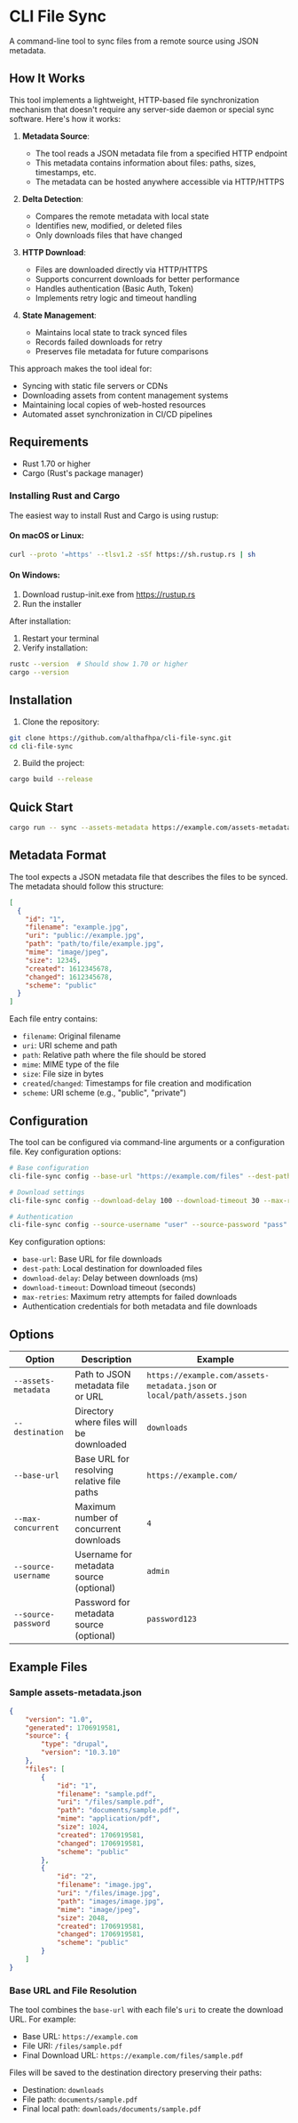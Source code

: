 # CLI File Sync

A command-line tool to sync files from a remote source using JSON metadata.

## How It Works

This tool implements a lightweight, HTTP-based file synchronization mechanism that doesn't require any server-side daemon or special sync software. Here's how it works:

1. **Metadata Source**: 
   - The tool reads a JSON metadata file from a specified HTTP endpoint
   - This metadata contains information about files: paths, sizes, timestamps, etc.
   - The metadata can be hosted anywhere accessible via HTTP/HTTPS

2. **Delta Detection**:
   - Compares the remote metadata with local state
   - Identifies new, modified, or deleted files
   - Only downloads files that have changed

3. **HTTP Download**:
   - Files are downloaded directly via HTTP/HTTPS
   - Supports concurrent downloads for better performance
   - Handles authentication (Basic Auth, Token)
   - Implements retry logic and timeout handling

4. **State Management**:
   - Maintains local state to track synced files
   - Records failed downloads for retry
   - Preserves file metadata for future comparisons

This approach makes the tool ideal for:
- Syncing with static file servers or CDNs
- Downloading assets from content management systems
- Maintaining local copies of web-hosted resources
- Automated asset synchronization in CI/CD pipelines

## Requirements

- Rust 1.70 or higher
- Cargo (Rust's package manager)

### Installing Rust and Cargo

The easiest way to install Rust and Cargo is using rustup:

#### On macOS or Linux:
```bash
curl --proto '=https' --tlsv1.2 -sSf https://sh.rustup.rs | sh
```

#### On Windows:
1. Download rustup-init.exe from https://rustup.rs
2. Run the installer

After installation:
1. Restart your terminal
2. Verify installation:
```bash
rustc --version  # Should show 1.70 or higher
cargo --version
```

## Installation

1. Clone the repository:
```bash
git clone https://github.com/althafhpa/cli-file-sync.git
cd cli-file-sync
```

2. Build the project:
```bash
cargo build --release
```

## Quick Start

```bash
cargo run -- sync --assets-metadata https://example.com/assets-metadata.json --destination downloads --base-url https://example.com/ --max-concurrent 4
```

## Metadata Format

The tool expects a JSON metadata file that describes the files to be synced. The metadata should follow this structure:

```json
[
  {
    "id": "1",
    "filename": "example.jpg",
    "uri": "public://example.jpg",
    "path": "path/to/file/example.jpg",
    "mime": "image/jpeg",
    "size": 12345,
    "created": 1612345678,
    "changed": 1612345678,
    "scheme": "public"
  }
]
```

Each file entry contains:
- `filename`: Original filename
- `uri`: URI scheme and path
- `path`: Relative path where the file should be stored
- `mime`: MIME type of the file
- `size`: File size in bytes
- `created`/`changed`: Timestamps for file creation and modification
- `scheme`: URI scheme (e.g., "public", "private")

## Configuration

The tool can be configured via command-line arguments or a configuration file. Key configuration options:

```bash
# Base configuration
cli-file-sync config --base-url "https://example.com/files" --dest-path "./downloads"

# Download settings
cli-file-sync config --download-delay 100 --download-timeout 30 --max-retries 3

# Authentication
cli-file-sync config --source-username "user" --source-password "pass"
```

Key configuration options:
- `base-url`: Base URL for file downloads
- `dest-path`: Local destination for downloaded files
- `download-delay`: Delay between downloads (ms)
- `download-timeout`: Download timeout (seconds)
- `max-retries`: Maximum retry attempts for failed downloads
- Authentication credentials for both metadata and file downloads

## Options

| Option | Description | Example |
|--------|-------------|---------|
| `--assets-metadata` | Path to JSON metadata file or URL | `https://example.com/assets-metadata.json` or `local/path/assets.json` |
| `--destination` | Directory where files will be downloaded | `downloads` |
| `--base-url` | Base URL for resolving relative file paths | `https://example.com/` |
| `--max-concurrent` | Maximum number of concurrent downloads | `4` |
| `--source-username` | Username for metadata source (optional) | `admin` |
| `--source-password` | Password for metadata source (optional) | `password123` |

## Example Files

### Sample assets-metadata.json

```json
{
    "version": "1.0",
    "generated": 1706919581,
    "source": {
        "type": "drupal",
        "version": "10.3.10"
    },
    "files": [
        {
            "id": "1",
            "filename": "sample.pdf",
            "uri": "/files/sample.pdf",
            "path": "documents/sample.pdf",
            "mime": "application/pdf",
            "size": 1024,
            "created": 1706919581,
            "changed": 1706919581,
            "scheme": "public"
        },
        {
            "id": "2",
            "filename": "image.jpg",
            "uri": "/files/image.jpg",
            "path": "images/image.jpg",
            "mime": "image/jpeg",
            "size": 2048,
            "created": 1706919581,
            "changed": 1706919581,
            "scheme": "public"
        }
    ]
}
```

### Base URL and File Resolution

The tool combines the `base-url` with each file's `uri` to create the download URL. For example:

- Base URL: `https://example.com`
- File URI: `/files/sample.pdf`
- Final Download URL: `https://example.com/files/sample.pdf`

Files will be saved to the destination directory preserving their paths:

- Destination: `downloads`
- File path: `documents/sample.pdf`
- Final local path: `downloads/documents/sample.pdf`
